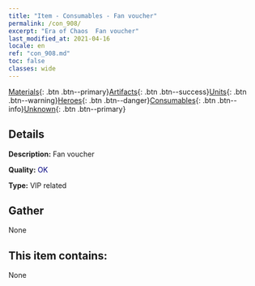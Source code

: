 ```yaml
---
title: "Item - Consumables - Fan voucher"
permalink: /con_908/
excerpt: "Era of Chaos  Fan voucher"
last_modified_at: 2021-04-16
locale: en
ref: "con_908.md"
toc: false
classes: wide
---
```

 [Materials](/Items/){: .btn .btn--primary}[Artifacts](/Items/Artifacts/){: .btn .btn--success}[Units](/Items/Units/){: .btn .btn--warning}[Heroes](/Items/Heroes/){: .btn .btn--danger}[Consumables](/Items/Consumables/){: .btn .btn--info}[Unknown](/Items/Unknown/){: .btn .btn--primary}

## Details
 **Description:** Fan voucher

 **Quality:** <span style="color: #000080">OK</span>

 **Type:** VIP related

## Gather

  None

## This item contains:

  None


